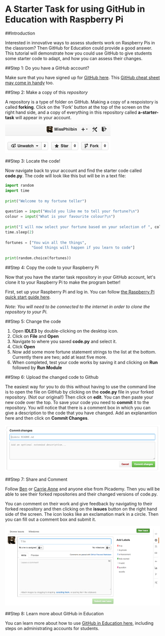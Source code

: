 # A Starter Task for using GitHub in Education with Raspberry Pi

##Introduction

Interested in innovative ways to assess students work on Raspberry Pis in the classroom? Then GitHub for Education could provide a good answer. This tutorial will demonstrate how you could use GitHub to give students some starter code to adapt, and how you can assess their changes.

##Step 1: Do you have a GitHub account?

Make sure that you have signed up for [GitHub here](https://github.com/). This [GitHub cheat sheet may come in handy](https://education.github.com/git-cheat-sheet-education.pdf) too.

##Step 2: Make a copy of this *repository*

A repository is a type of folder on GitHub. Making a copy of a respoistory is called **forking**. Click on the 'Fork' button at the top of the screen on the right hand side, and a copy of everything in this repository called **a-starter-task** will appear in your account.

![](forking.png)

##Step 3: Locate the code!

Now navigate back to your account and find the starter code called **code.py**. The code will look like this but will be in a text file:

```python
import random
import time

print("Welcome to my fortune teller")

question = input("Would you like me to tell your fortune?\n")
colour = input("What is your favourite colour?\n")

print("I will now select your fortune based on your selection of ", colour)
time.sleep(2)

fortunes = ["You win all the things",
			"Good things will happen if you learn to code"]
			
print(random.choice(fortunes))

```			

##Step 4: Copy the code to your Raspberry Pi

Now that you have the starter task repository in your GitHub account, let's clone it to your Raspberry Pi to make the program better!

First, set up your Raspberry Pi and log in. You can follow [the Raspberry Pi quick start guide here](http://www.raspberrypi.org/help/quick-start-guide/).

*Note: You will need to be connected to the internet in order to clone the repository to your Pi.*


##Step 5: Change the code

1. Open **IDLE3** by double-clicking on the desktop icon. 
2. Click on **File** and **Open**
3. Navigate to where you saved **code.py** and select it.
4. Click **Open**
5. Now add some more fortune statement strings to the list at the bottom. Currently there are two; add at least five more.
6. When completed, test your code works by saving it and clicking on **Run** followed by **Run Module**

##Step 6: Upload the changed code to Github

The easiest way for you to do this without having to use the command line is to open the file on GitHub by clicking on the **code.py** file in your forked repository. (Not our original!) Then click on **edit**. You can then paste your new code over the top. To save your code you need to **commit** it to the repository. You will notice that there is a comment box in which you can give a description to the code that you have changed. Add an explanantion here and then click on **Commit Changes**.

![](commit.png)

##Step 7: Share and Comment

Follow [Ben](http://github.com/bennuttall) or [Carrie Anne](http://github.com/missphilbin) and anyone else from Picademy. Then you will be able to see their forked repositories and their changed versions of code.py.

You can comment on their work and give feedback by navigating to their forked respository and then clicking on the **issues** button on the right hand side of the screen. The icon looks like an exclamation mark in a circle. Then you can fill out a comment box and submit it. 

![](issues.png)

##Step 8: Learn more about GitHub in Education

You can learn more about how to use [GitHub in Education here](https://education.github.com/guide), including steps on administrating accounts for students. 
